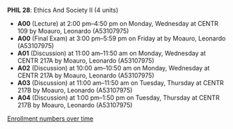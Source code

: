 **PHIL 28**: Ethics And Society II (4 units)

- **A00** (Lecture) at 2:00 pm–4:50 pm on Monday, Wednesday at CENTR 109 by Moauro, Leonardo (A53107975)
- **A00** (Final Exam) at 3:00 pm–5:59 pm on Friday at   by Moauro, Leonardo (A53107975)
- **A01** (Discussion) at 11:00 am–11:50 am on Monday, Wednesday at CENTR 217A by Moauro, Leonardo (A53107975)
- **A02** (Discussion) at 10:00 am–10:50 am on Monday, Wednesday at CENTR 217A by Moauro, Leonardo (A53107975)
- **A03** (Discussion) at 11:00 am–11:50 am on Tuesday, Thursday at CENTR 217B by Moauro, Leonardo (A53107975)
- **A04** (Discussion) at 1:00 pm–1:50 pm on Tuesday, Thursday at CENTR 217B by Moauro, Leonardo (A53107975)

[Enrollment numbers over time](./PHIL28.tsv)
